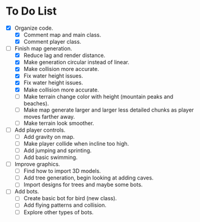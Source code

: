 To Do List
==========
- [x] Organize code.
  - [x] Comment map and main class.
  - [x] Comment player class.
- [ ] Finish map generation.
  - [x] Reduce lag and render distance.
  - [x] Make generation circular instead of linear.
  - [x] Make collision more accurate.
  - [x] Fix water height issues.
  - [x] Fix water height issues.
  - [x] Make collision more accurate.
  - [ ] Make terrain change color with height (mountain peaks and beaches).
  - [ ] Make map generate larger and larger less detailed chunks as player moves farther away.
  - [ ] Make terrain look smoother.
- [ ] Add player controls.
  - [ ] Add gravity on map.
  - [ ] Make player collide when incline too high.
  - [ ] Add jumping and sprinting.
  - [ ] Add basic swimming.
- [ ] Improve graphics.
  - [ ] Find how to import 3D models.
  - [ ] Add tree generation, begin looking at adding caves.
  - [ ] Import designs for trees and maybe some bots.
- [ ] Add bots.
  - [ ] Create basic bot for bird (new class).
  - [ ] Add flying patterns and collision.
  - [ ] Explore other types of bots.
